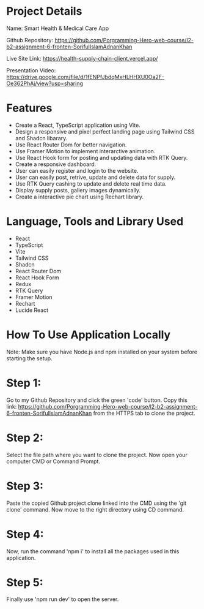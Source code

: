 # Project Details

Name: Smart Health & Medical Care App

Github Repository: https://github.com/Porgramming-Hero-web-course/l2-b2-assignment-6-fronten-SorifulIslamAdnanKhan

Live Site Link: https://health-supply-chain-client.vercel.app/

Presentation Video: https://drive.google.com/file/d/1fENPfJbdqMxHLHHXU0Oa2F-Oe362PhAj/view?usp=sharing

# Features

- Create a React, TypeScript application using Vite.
- Design a responsive and pixel perfect landing page using Tailwind CSS and Shadcn libarary.
- Use React Router Dom for better navigation.
- Use Framer Motion to implement interarctive animation.
- Use React Hook form for posting and updating data with RTK Query.
- Create a responsive dashboard.
- User can easily register and login to the website.
- User can easily post, retrive, update and delete data for supply.
- Use RTK Query cashing to update and delete real time data.
- Display supply posts, gallery images dynamically.
- Create a interactive pie chart using Rechart library.

# Language, Tools and Library Used

- React
- TypeScript
- Vite
- Tailwind CSS
- Shadcn
- React Router Dom
- React Hook Form
- Redux
- RTK Query
- Framer Motion
- Rechart
- Lucide React

# How To Use Application Locally

Note: Make sure you have Node.js and npm installed on your system before starting the setup.

# Step 1:

Go to my Github Repository and click the green 'code' button. Copy this link: https://github.com/Porgramming-Hero-web-course/l2-b2-assignment-6-fronten-SorifulIslamAdnanKhan from the HTTPS tab to clone the project.

# Step 2:

Select the file path where you want to clone the project. Now open your computer CMD or Command Prompt.

# Step 3:

Paste the copied Github project clone linked into the CMD using the 'git clone' command. Now move to the right directory using CD command.

# Step 4:

Now, run the command 'npm i' to install all the packages used in this application.

# Step 5:

Finally use 'npm run dev' to open the server.
